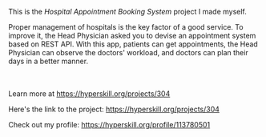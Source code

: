 This is the *Hospital Appointment Booking System* project I made myself.


<p>Proper management of hospitals is the key factor of a good service. To improve it, the Head Physician asked you to devise an appointment system based on REST API. With this app, patients can get appointments, the Head Physician can observe the doctors' workload, and doctors can plan their days in a better manner.</p><br/><br/>Learn more at <a href="https://hyperskill.org/projects/304?utm_source=ide&utm_medium=ide&utm_campaign=ide&utm_content=project-card">https://hyperskill.org/projects/304</a>

Here's the link to the project: https://hyperskill.org/projects/304

Check out my profile: https://hyperskill.org/profile/113780501